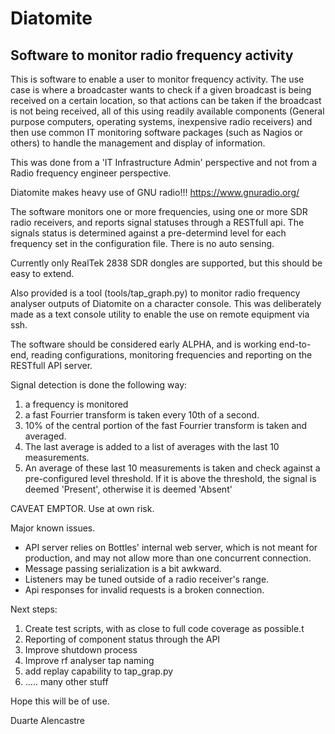 # Diatomite
## Software to monitor radio frequency activity

This is software to enable a user to monitor frequency activity.
The use case is where a broadcaster wants to check if a given broadcast is being received on a certain location, so that actions can be taken if the broadcast is not being received, all of this using readily available components (General purpose computers, operating systems, inexpensive radio receivers) and then use common IT monitoring software packages (such as Nagios or others) to handle the management and display of information.

This was done from a 'IT Infrastructure Admin' perspective and not from a Radio frequency engineer perspective.

Diatomite makes heavy use of GNU radio!!! https://www.gnuradio.org/

The software monitors one or more frequencies, using one or more SDR radio receivers, and reports signal statuses through a RESTfull api.
The signals status is determined against a pre-determind level for each frequency set in the configuration file. There is no auto sensing.

Currently only RealTek 2838 SDR dongles are supported, but this should be easy to extend.

Also provided is a tool (tools/tap_graph.py) to monitor radio frequency analyser outputs of Diatomite on a character console. This was deliberately made as a text console utility to enable the use on remote equipment via ssh.

The software should be considered early ALPHA, and is working end-to-end, reading configurations, monitoring frequencies and reporting on the RESTfull API server.

Signal detection is done the following way:
1. a frequency is monitored
2. a fast Fourrier transform is taken every 10th of a second.
3. 10% of the central portion of the fast Fourrier transform is taken and averaged.
4. The last average is added to a list of averages with the last 10 measurements.
5. An average of these last 10 measurements is taken and check against a pre-configured level threshold. If it is above the threshold, the signal is deemed 'Present', otherwise it is deemed 'Absent'

CAVEAT EMPTOR.
Use at own risk.

Major known issues.
- API server relies on Bottles' internal web server, which is not meant for production, and may not allow more than one concurrent connection.
- Message passing serialization is a bit awkward.
- Listeners may be tuned outside of a radio receiver's range.
- Api responses for invalid requests is a broken connection.

Next steps:
1. Create test scripts, with as close to full code coverage as possible.t
2. Reporting of component status through the API
3. Improve shutdown process
4. Improve rf analyser tap naming
5. add replay capability to tap_grap.py
6. ..... many other stuff

Hope this will be of use.

Duarte Alencastre

